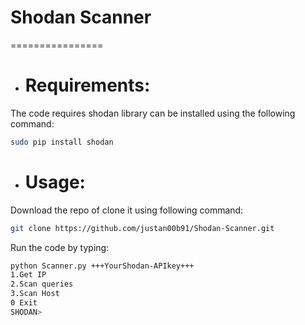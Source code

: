 # Shodan Scanner
================
* # Requirements:
The code requires shodan library can be installed using the following command:
```bash
sudo pip install shodan
```

* # Usage:
Download the repo of clone it using following command:
```bash
git clone https://github.com/justan00b91/Shodan-Scanner.git
```

Run the code by typing:
```bash
python Scanner.py +++YourShodan-APIkey+++
1.Get IP
2.Scan queries
3.Scan Host
0 Exit
SHODAN>
```
